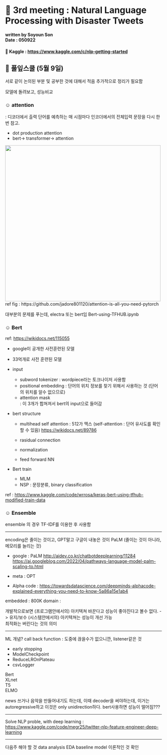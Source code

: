 # 🌋 3rd meeting : Natural Language Processing with Disaster Tweets 

**written by Soyoun Son**         
**Date : 050922**

#### 🦆 Kaggle : https://www.kaggle.com/c/nlp-getting-started

## 🌱 풀잎스쿨 (5월 9일) 

서로 같이 논의된 부분 및 공부한 것에 대해서 적음
추가적으로 정리가 필요함 


모델에 돌려보고, 성능비교 

### ☺︎ attention 
: 디코더에서 출력 단어를 예측하는 매 시점마다 인코더에서의 전체입력 문장을 다시 한번 참고.
- dot production attention 
- bert-> transformer-> attention 

<img src="/images/attention.png" width="500">
ref fig : https://github.com/jadore801120/attention-is-all-you-need-pytorch


대부분의 문제를 푸는데, electra 또는 bert임 
Bert-using-TFHUB.ipynb

### ☺︎ Bert
ref: https://wikidocs.net/115055

- google이 공개한 사전훈련된 모델 
- 33억개로 사전 훈련된 모델 
- input 
   + subword tokenizer : wordpiece라는 토크나이저 사용함 
   + positional embedding : 단어의 위치 정보를 찾기 위해서 사용하는 것 (단어의 위치를 알수 없으므로) 
   + attention mask  
  : 이 3개가 합쳐져서 bert의 input으로 들어감 
- bert structure 
   + multihead self attention : 512가 맥스
     (self-attention : 단어 유사도를 확인할 수 있음)
     https://wikidocs.net/89786
         
   + rasidual connection  
   + normalization 
   + feed forward NN 

- Bert train 
  + MLM
  + NSP : 문장분류, binary classification 

ref : https://www.kaggle.com/code/wrrosa/keras-bert-using-tfhub-modified-train-data


### ☺︎ Ensemble 
ensemble 의 경우 TF-IDF를 이용한 후 사용함 




---------------
encoding은 줄이는 것이고, GPT말고 구글이 내놓은 것이 PaLM (줄이는 것이 아니라, 메모리를 늘리는 것)
+ google : PaLM
http://aidev.co.kr/chatbotdeeplearning/11284
https://ai.googleblog.com/2022/04/pathways-language-model-palm-scaling-to.html

+ meta : OPT 

+ Alpha code : https://towardsdatascience.com/deepminds-alphacode-explained-everything-you-need-to-know-5a86a15e1ab4


embedded : 800K
domain : 


개발적으로보면 (프로그램안에서의) 아키텍쳐 바꾼다고 성능이 좋아진다고 볼수 없다. -> 유지/보수
(시스템안에서의) 아키텍쳐는 성능이 개선 가능  
최적화는 버린다는 것의 의미


-----------------
ML 개념? 
call back function : 도중에 끊을수가 없으니깐, listener같은 것  
+ early stopping
+ ModelCheckpoint
+ ReduceLROnPlateau
+ csvLogger


Bert      
XLnet      
T5     
ELMO 

news 쓰거나 음악을 만들어내기도 하는데, 이때 decoder을 써야하는데, 이거는 autoregressive하고 이것은 only unidirection하다. 
bert사용하면 성능이 떨어짐???   


------------------
Solve NLP proble, with deep learning : https://www.kaggle.com/code/megr25/twitter-nlp-feature-engineer-deep-learning

----------------


다음주 해야 할 것 
data analysis 
EDA
baseline model 
이론적인 것 확인 
